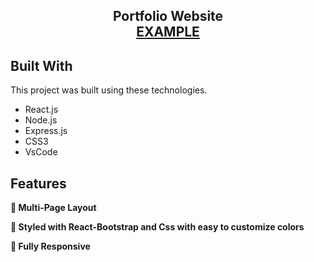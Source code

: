 <h2 align="center">
  Portfolio Website<br/>
  <a href="https://example.com/" target="_blank">EXAMPLE</a>
</h2>



## Built With

This project was built using these technologies.

- React.js
- Node.js
- Express.js
- CSS3
- VsCode


## Features

**📖 Multi-Page Layout**

**🎨 Styled with React-Bootstrap and Css with easy to customize colors**

**📱 Fully Responsive**



